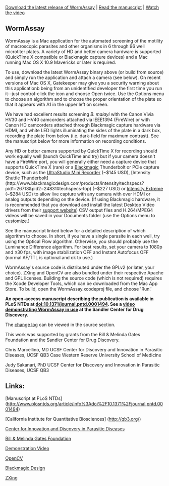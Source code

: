 [Download the latest release of WormAssay](https://github.com/chrismarcellino/wormassay/releases/latest) | [Read the manuscript](http://www.plosntds.org/article/info%3Adoi%2F10.1371%2Fjournal.pntd.0001494) | [Watch the video](http://vimeo.com/34962651)

## WormAssay
WormAssay is a Mac application for the automated screening of the motility of macroscopic parasites and other organisms in 6 through 96 well microtiter plates. A variety of HD and better camera hardware is supported (QuickTime X compatible or Blackmagic capture devices) and a Mac running Mac OS X 10.9 Mavericks or later is required. 

To use, download the latest WormAssay binary above (or build from source) and simply run the application and attach a camera (see below). On recent versions of Mac OS X, Gatekeeper may give you a security warning about this applicationb being from an unidentified developer the first time you run it--just control-click the icon and choose Open twice. Use the Options menu to choose an algorithm and to choose the proper orientation of the plate so that it appears with A1 in the upper left on screen.

We have had excellent results screening *B. malayi* with the Canon Vivia HV30 and HV40 camcorders attached via IEEE1394 (FireWire) or with Canon HD camcorders attached through Blackmagic capture hardware via HDMI, and white LED lights illuminating the sides of the plate in a dark box, recording the plate from below (i.e. dark-field for maximum contrast). See the manuscript below for more information on recording conditions. 

Any HD or better camera supported by QuickTime X for recording should work equally well (launch QuickTime and try) but if your camera doesn't have a FireWire port, you will generally either need a capture device that supports QuickTime X (rare) or a [Blackmagic](http://www.blackmagicdesign.com) Thunderbolt or PCIe capture device, such as the [UltraStudio Mini Recorder](http://www.blackmagicdesign.com/products/ultrastudiothunderbolt/techspecs/#31781) (~$145 USD), [Intensity Shuttle Thunderbolt](http://www.blackmagicdesign.com/products/intensity/techspecs?pid1=26718&pid2=24831#techspecs-top) (~$227 USD) or [Intensity Extreme](http://www.blackmagicdesign.com/products/intensity/techspecs?pid1=26718&pid2=24831#techspecs-top) (~$284 USD) to allow live capture with any camera with over HDMI or analog outputs depending on the device. (If using Blackmagic hardware, it is recommended that you download and install the latest Desktop Video drivers from their [support website](http://www.blackmagicdesign.com/support)) CSV output files and H.264/MPEG4 videos will be saved in your Documents folder (use the Options menu to customize.) 

See the manuscript linked below for a detailed description of which algorithm to choose. In short, if you have a single parasite in each well, try using the Optical Flow algorithm. Otherwise, you should probably use the Luminance Difference algorithm. For best results, set your camera to 1080p and ≤30 fps, with image stabilization OFF and Instant Autofocus OFF (normal AF/TTL is optional and ok to use.)

WormAssay's source code is distributed under the GPLv2 (or later, your choice). ZXing and OpenCV are also bundled under their respective Apache and GPL licenses. Building the source code (which is not required) requires the Xcode Developer Tools, which can be downloaded from the Mac App Store. To build, open the WormAssay.xcodeproj file, and choose 'Run.'

**An open-access manuscript describing the publication is available in PLoS NTDs at [doi:10.1371/journal.pntd.0001494](http://www.plosntds.org/article/info%3Adoi%2F10.1371%2Fjournal.pntd.0001494). See a [video demonstrating WormAssay in use](http://vimeo.com/34962651) at the Sandler Center for Drug Discovery.**

The [change log](https://github.com/chrismarcellino/wormassay/blob/master/CHANGES.txt) can be viewed in the source section.

This work was supported by grants from the Bill & Melinda Gates Foundation and the Sandler Center for Drug Discovery. 

Chris Marcellino, MD
UCSF Center for Discovery and Innovation in Parasitic Diseases, UCSF QB3
Case Western Reserve University School of Medicine

Judy Sakanari, PhD
UCSF Center for Discovery and Innovation in Parasitic Diseases, UCSF QB3


## Links:
[Manuscript at PLoS NTDs] (http://www.plosntds.org/article/info%3Adoi%2F10.1371%2Fjournal.pntd.0001494)

[California Institute for Quantitative Biosciences] (http://qb3.org/)

[Center for Innovation and Discovery in Parasitic Diseases](http://www.cdipd.org)

[Bill & Melinda Gates Foundation](http://www.gatesfoundation.org/)

[Demonstration Video](http://vimeo.com/34962651)

[OpenCV](http://opencv.org)

[Blackmagic Design](http://www.blackmagicdesign.com)

[ZXing](https://code.google.com/p/zxing/)
